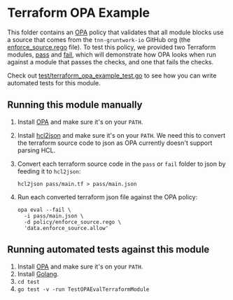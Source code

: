 # Terraform OPA Example

This folder contains an [OPA](https://www.openpolicyagent.org/) policy that validates that all module blocks use a
source that comes from the `tnn-gruntwork-io` GitHub org (the [enforce_source.rego](./policy/enforce_source.rego) file).
To test this policy, we provided two Terraform modules, [pass](./pass) and [fail](./fail), which will demonstrate how
OPA looks when run against a module that passes the checks, and one that fails the checks.

Check out [test/terraform_opa_example_test.go](/test/terraform_opa_example_test.go) to see how you can write automated
tests for this module.


## Running this module manually

1. Install [OPA](https://www.openpolicyagent.org/) and make sure it's on your `PATH`.
1. Install [hcl2json](https://github.com/tmccombs/hcl2json) and make sure it's on your `PATH`. We need this to convert
   the terraform source code to json as OPA currently doesn't support parsing HCL.
1. Convert each terraform source code in the `pass` or `fail` folder to json by feeding it to `hcl2json`:

       hcl2json pass/main.tf > pass/main.json

1. Run each converted terraform json file against the OPA policy:

       opa eval --fail \
         -i pass/main.json \
         -d policy/enforce_source.rego \
         'data.enforce_source.allow'


## Running automated tests against this module

1. Install [OPA](https://www.openpolicyagent.org/) and make sure it's on your `PATH`.
1. Install [Golang](https://golang.org/).
1. `cd test`
1. `go test -v -run TestOPAEvalTerraformModule`
